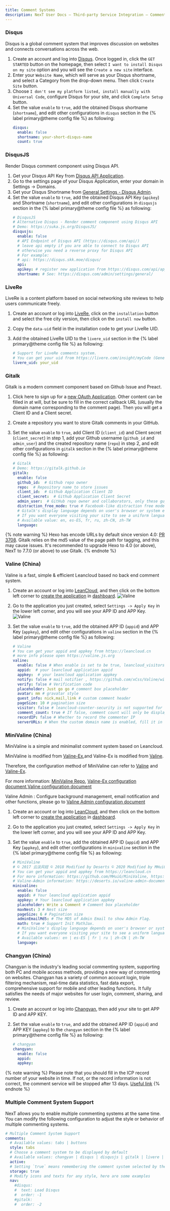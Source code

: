 ```yaml
---
title: Comment Systems
description: NexT User Docs – Third-party Service Integration – Comment Systems
---
```


### Disqus

Disqus is a global comment system that improves discussion on websites and connects conversations across the web.

1. Create an account and log into [Disqus](https://disqus.com/). Once logged in, click the `GET STARTED` button on the homepage, then select `I want to install Disqus on my site` option and you will see the `Create a new site` interface.
2. Enter your `Website Name`, which will serve as your Disqus shortname, and select a Category from the drop-down menu. Then click `Create Site` button.
3. Choose `I don't see my platform listed, install manually with Universal Code`, configure Disqus for your site, and click `Complete Setup` button.
4. Set the value `enable` to `true`, add the obtained Disqus shortname (`shortname`), and edit other configurations in `disqus` section in the {% label primary@theme config file %} as following:
    ```yml next/_config.yml
    disqus:
      enable: false
      shortname: your-short-disqus-name
      count: true
    ```

### DisqusJS

Render Disqus comment component using Disqus API.

1. Get your Disqus API Key from [Disqus API Application](https://disqus.com/api/applications/).
2. Go to the settings page of your Disqus Application, enter your domain in Settings -> Domains.
3. Get your Disqus Shortname from [General Settings - Disqus Admin](https://disqus.com/admin/settings/general/).
4. Set the value `enable` to `true`, add the obtained Disqus API Key (`apikey`) and Shortname (`shortname`), and edit other configurations in `disqusjs` section in the {% label primary@theme config file %} as following:
    ```yml next/_config.yml
    # DisqusJS
    # Alternative Disqus - Render comment component using Disqus API
    # Demo: https://suka.js.org/DisqusJS/
    disqusjs:
      enable: false
      # API Endpoint of Disqus API (https://disqus.com/api/)
      # leave api empty if you are able to connect to Disqus API
      # otherwise you need a reverse proxy for Disqus API
      # For example:
      # api: https://disqus.skk.moe/disqus/
      api:
      apikey: # register new application from https://disqus.com/api/applications/
      shortname: # See: https://disqus.com/admin/settings/general/
    ```

### LiveRe

LiveRe is a content platform based on social networking site reviews to help users communicate freely.

1. Create an account or log into [LiveRe](https://livere.com), click on the `installation` button and select the free city version, then click on the `install now` button.
2. Copy the `data-uid` field in the installation code to get your LiveRe UID.
3. Add the obtained LiveRe UID to the `livere_uid` section in the {% label primary@theme config file %} as following:

    ```yml next/_config.yml
    # Support for LiveRe comments system.
    # You can get your uid from https://livere.com/insight/myCode (General web site)
    livere_uid: your_uid
    ```

### Gitalk

Gitalk is a modern comment component based on Github Issue and Preact.

1. Click here to sign up for a [new OAuth Application](https://github.com/settings/applications/new). Other content can be filled in at will, but be sure to fill in the correct callback URL (usually the domain name corresponding to the comment page). Then you will get a Client ID and a Client secret.
2. Create a repository you want to store Gitalk comments in your GitHub.
3. Set the value `enable` to `true`, add Client ID (`client_id`) and Client secret (`client_secret`) in step 1, add your Github username (`github_id` and `admin_user`) and the created repository name (`repo`) in step 2, and edit other configurations in `gitalk` section in the {% label primary@theme config file %} as following:

    ```yml next/_config.yml
    # Gitalk
    # Demo: https://gitalk.github.io
    gitalk:
      enable: false
      github_id:  # Github repo owner
      repo:  # Repository name to store issues
      client_id:  # Github Application Client ID
      client_secret:  # Github Application Client Secret
      admin_user:  # GitHub repo owner and collaborators, only these guys can initialize github issues
      distraction_free_mode: true # Facebook-like distraction free mode
      # Gitalk's display language depends on user's browser or system environment
      # If you want everyone visiting your site to see a uniform language, you can set a force language value
      # Available value: en, es-ES, fr, ru, zh-CN, zh-TW
      language:
    ```

{% note warning %}
Hexo has encode URLs by default since version 4.0: [PR 3708](https://github.com/hexojs/hexo/pull/3708).
Gitalk relies on the md5 value of the page path for tagging, and this may cause issues. It's recommended to upgrade Hexo to 4.0 (or above), NexT to 7.7.0 (or above) to use Gitalk.
{% endnote %}

### Valine (China)

Valine is a fast, simple & efficient Leancloud based no back end comment system.

1. Create an account or log into [LeanCloud](https://leancloud.cn/dashboard/login.html#/signin), and then click on the bottom left corner to [create the application](https://leancloud.cn/dashboard/applist.html#/newapp) in [dashboard](https://leancloud.cn/dashboard/applist.html#/apps).
    ![Valine](/images/docs/valine-1.png)
2. Go to the application you just created, select `Settings -> Apply Key` in the lower left corner, and you will see your APP ID and APP Key.
    ![Valine](/images/docs/valine-2.png)
3. Set the value `enable` to `true`, add the obtained APP ID (`appid`) and APP Key (`appkey`), and edit other configurations in `valine` section in the {% label primary@theme config file %} as following:

    ```yml next/_config.yml
    # Valine
    # You can get your appid and appkey from https://leancloud.cn
    # more info please open https://valine.js.org
    valine:
      enable: false # When enable is set to be true, leancloud_visitors is recommended to be closed for the re-initialization problem within different leancloud adk version.
      appid:  # your leancloud application appid
      appkey:  # your leancloud application appkey
      notify: false # mail notifier , https://github.com/xCss/Valine/wiki
      verify: false # Verification code
      placeholder: Just go go # comment box placeholder
      avatar: mm # gravatar style
      guest_info: nick,mail,link # custom comment header
      pageSize: 10 # pagination size
      visitor: false # leancloud-counter-security is not supported for now. When visitor is set to be true, appid and appkey are recommended to be the same as leancloud_visitors' for counter compatibility. Article reading statistic https://valine.js.org/visitor.html
      comment_count: true # If false, comment count will only be displayed in post page, not in home page
      recordIP: false # Whether to record the commenter IP
      serverURLs: # When the custom domain name is enabled, fill it in here (it will be detected automatically by default, no need to fill in)
    ```

### MiniValine (China)

MiniValine is a simple and minimalist comment system based on Leancloud.

MiniValine is modified from [Valine-Ex](https://github.com/DesertsP/Valine),and Valine-Ex is modified from [Valine](https://github.com/xCss/Valine).

Therefore, the configuration method of MiniValine can refer to [Valine](https://valine.js.org/) and [Valine-Ex](https://deserts.io/diy-a-comment-system/).

For more information: [MiniValine Repo](https://github.com/MHuiG/MiniValine), [Valine-Ex configuration document](https://deserts.io/diy-a-comment-system/),[Valine configuration document](https://valine.js.org/quickstart.html)

Valine Admin : Configure background management, email notification and other functions, please go to [Valine Admin configuration document](https://deserts.io/valine-admin-document/)

1. Create an account or log into [LeanCloud](https://leancloud.cn/dashboard/login.html#/signin), and then click on the bottom left corner to [create the application](https://leancloud.cn/dashboard/applist.html#/newapp) in [dashboard](https://leancloud.cn/dashboard/applist.html#/apps).

2. Go to the application you just created, select `Settings -> Apply Key` in the lower left corner, and you will see your APP ID and APP Key.

3. Set the value `enable` to `true`, add the obtained APP ID (`appid`) and APP Key (`appkey`), and edit other configurations in `minivaline` section in the {% label primary@theme config file %} as following:

    ```yml next/_config.yml
	# MiniValine
	# © 2017 云淡风轻 © 2018 Modified by Deserts © 2020 Modified by MHuiG
	# You can get your appid and appkey from https://leancloud.cn
	# For more information: https://github.com/MHuiG/MiniValine, https://deserts.io/diy-a-comment-system/
	# Valine-Admin information: https://deserts.io/valine-admin-document/
	minivaline:
	  enable: false
	  appid: # Your leancloud application appid
	  appkey: # Your leancloud application appkey
	  placeholder: Write a Comment # Comment box placeholder
	  maxNest: 3 # Nest size
	  pageSize: 6 # Pagination size
	  adminEmailMd5: # The MD5 of Admin Email to show Admin Flag.
	  math: true # Support Init MathJax.
	  # MiniValine's display language depends on user's browser or system environment
	  # If you want everyone visiting your site to see a uniform language, you can set a force language value
	  # Available values: en | es-ES | fr | ru | zh-CN | zh-TW
	  language:
    ```

### Changyan (China)

Changyan is the industry's leading social commenting system, supporting both PC and mobile access methods, providing a new way of commenting on websites. Changyan has a variety of common account login, triple filtering mechanism, real-time data statistics, fast data export, comprehensive support for mobile and other leading functions. It fully satisfies the needs of major websites for user login, comment, sharing, and review.

1. Create an account or log into [Changyan](https://changyan.kuaizhan.com/), then add your site to get APP ID and APP KEY.
2. Set the value `enable` to `true`, and add the obtained APP ID (`appid`) and APP KEY (`appkey`) to the `changyan` section in the {% label primary@theme config file %} as following:

    ```yml next/_config.yml
    # changyan
    changyan:
      enable: false
      appid:
      appkey:
    ```

{% note warning %}
Please note that you should fill in the ICP record number of your website in time. If not, or the record information is not correct, the comment service will be stopped after 13 days. [Useful link](http://changyan.kuaizhan.com/help/o-beian.html)
{% endnote %}

### Multiple Comment System Support

NexT allows you to enable multiple commenting systems at the same time. You can modify the following configuration to adjust the style or behavior of multiple commenting systems.

```yml
# Multiple Comment System Support
comments:
  # Available values: tabs | buttons
  style: tabs
  # Choose a comment system to be displayed by default
  # Available values: changyan | disqus | disqusjs | gitalk | livere | valine
  active:
  # Setting `true` means remembering the comment system selected by the visitor
  storage: true
  # Modify icons and texts for any style, here are some examples
  nav:
    #disqus:
    #  text: Load Disqus
    #  order: -1
    #gitalk:
    #  order: -2
```
